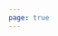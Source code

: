 ```yaml
---
page: true
---
```


<script setup>
import todo from '@theme/components/todo.vue'
const todos = [
  {
    "id": 1761655538535,
    "text": "图转视频，视频时长四舍五入显示",
    "done": false
  },
  {
    "id": 1761654773818,
    "text": "首页海螺banner并实现跳转选中",
    "done": true
  },
  {
    "id": 1761654768650,
    "text": "改会员文案",
    "done": false
  },
  {
    "id": 1761645595290,
    "text": "明天上线海螺，转动态儿童故事vlog",
    "done": false
  },
  {
    "id": 1761637034651,
    "text": "新增海螺模型，优先图转视频（急优先）",
    "done": true
  },
  {
    "id": 1761636121621,
    "text": "图转视频sora2pro开放",
    "done": true
  },
  {
    "id": 1761624496594,
    "text": "移动端视频全屏问题",
    "done": true
  },
  {
    "id": 1761624472039,
    "text": "处理三胞胎事件上报",
    "done": true
  },
  {
    "id": 1761492817461,
    "text": "cms站点完成开发",
    "done": true
  },
  {
    "id": 1761492818461,
    "text": "cms的builder接口开发",
    "done": false
  },
  {
    "id": 1761226108520,
    "text": "修改vip事件上报",
    "done": false
  },
  {
    "id": 1760946697227,
    "text": "开发放弃付费弹窗",
    "done": false
  },
  {
    "id": 1760967023995,
    "text": "o小屏顶部导航栏下右侧点击无反应",
    "done": false
  }
]
</script>

<todo :todos="todos"/>
